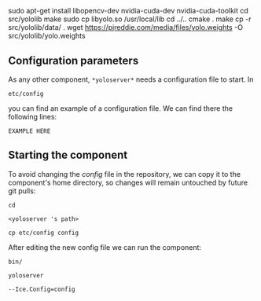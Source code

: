```
```
#
``` yoloserver
```


sudo apt-get install libopencv-dev nvidia-cuda-dev nvidia-cuda-toolkit
cd src/yololib
make
sudo cp libyolo.so /usr/local/lib
cd ../..
cmake .
make
cp -r src/yololib/data/ .
wget https://pjreddie.com/media/files/yolo.weights -O src/yololib/yolo.weights





## Configuration parameters
As any other component,
``` *yoloserver* ```
needs a configuration file to start. In

    etc/config

you can find an example of a configuration file. We can find there the following lines:

    EXAMPLE HERE

    
## Starting the component
To avoid changing the *config* file in the repository, we can copy it to the component's home directory, so changes will remain untouched by future git pulls:

    cd

``` <yoloserver 's path> ```

    cp etc/config config
    
After editing the new config file we can run the component:

    bin/

```yoloserver ```

    --Ice.Config=config
